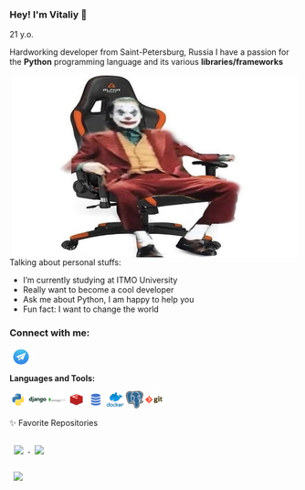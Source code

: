 ### Hey! I'm Vitaliy 👋

21 y.o.

Hardworking developer from Saint-Petersburg, Russia
I have a passion for the <b>Python</b> programming language and its various <b>libraries/frameworks</b>

<img align="right" alt="GIF" src="./Joker.jpg" width="500" height="320" />

Talking about personal stuffs:
<ul>
    <li> I’m currently studying at ITMO University </li>
    <li> Really want to become a cool developer </li>
    <li> Ask me about Python, I am happy to help you </li>
    <li> Fun fact: I want to change the world </li>
</ul>

<h3 align="left">Connect with me:</h3>
<p align="left">
<a href="https://t.me/eewqweqqq" target="blank"><img align="center" src="./telegramImage.png" alt="anomatver" height="30" width="40" /></a>
</p>

**Languages and Tools:** 

<code><img height="30" src="https://raw.githubusercontent.com/github/explore/80688e429a7d4ef2fca1e82350fe8e3517d3494d/topics/python/python.png"></code>
<code><img height="30" src="https://raw.githubusercontent.com/github/explore/80688e429a7d4ef2fca1e82350fe8e3517d3494d/topics/django/django.png"></code>
<code><img height="30" src="https://raw.githubusercontent.com/github/explore/80688e429a7d4ef2fca1e82350fe8e3517d3494d/topics/mongodb/mongodb.png"></code>
<code><img height="30" src="https://raw.githubusercontent.com/github/explore/80688e429a7d4ef2fca1e82350fe8e3517d3494d/topics/redis/redis.png"></code>
<code><img height="30" src="https://raw.githubusercontent.com/github/explore/80688e429a7d4ef2fca1e82350fe8e3517d3494d/topics/sql/sql.png"></code>
<code><img height="30" src="https://raw.githubusercontent.com/github/explore/80688e429a7d4ef2fca1e82350fe8e3517d3494d/topics/docker/docker.png"></code>
<code><img height="30" src="https://raw.githubusercontent.com/github/explore/80688e429a7d4ef2fca1e82350fe8e3517d3494d/topics/postgresql/postgresql.png"></code>
<code><img height="30" src="https://raw.githubusercontent.com/github/explore/80688e429a7d4ef2fca1e82350fe8e3517d3494d/topics/git/git.png"></code>

✨ Favorite Repositories

<a href="https://github.com/Azaze1l/mailing_service">
  <img align="center" style="margin:1rem 0.5rem" src="https://github-readme-stats.vercel.app/api/pin/?username=Azaze1l&repo=mailing_service&title_color=ffffff&text_color=c9cacc&icon_color=4AB197&bg_color=1A2B34" />
</a>

<a href="[https://github.com/Azaze1l/yet_another_disk](https://github.com/Azaze1l/yet_another_disk)">
  <img align="center" style="margin:1rem 0.5rem" src="https://github-readme-stats.vercel.app/api/pin/?username=Azaze1l&repo=yet_another_disk&title_color=ffffff&text_color=c9cacc&icon_color=4AB197&bg_color=1A2B34" />
</a>

<code align = "right"> ![](https://visitor-badge.glitch.me/badge?page_id=lnp.lnp) </code>
